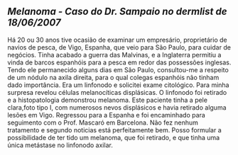 ## ***Melanoma - Caso do Dr. Sampaio no dermlist de 18/06/2007***


Há 20 ou 30 anos tive ocasião de examinar um empresário, proprietário de navios de pesca, de Vigo, Espanha, que veio para São Paulo, para cuidar de negócios. Tinha acabado a guerra das Malvinas, e a Inglaterra permitiu a vinda de barcos espanhóis para a pesca em redor das possessões inglesas. Tendo ele permanecido alguns dias em São Paulo, consultou-me a respeito de um nódulo na axila direita, para o qual colegas espanhóis não tinham dado importância. Era um linfonodo e solicitei exame citológico. Para minha surpresa revelou células melanocíticas displásicas. O linfonodo foi retirado e a histopatologia demonstrou melanoma. Este paciente tinha a pele clara,foto tipo I, com numerosos nevos displásicos e havia retirado alguma lesões em Vigo. Regressou para a Espanha e foi encaminhado para seguimento com o Prof. Mascaró em Barcelona. Não fez nenhum tratamento e segundo noticias está perfeitamente bem. Posso formular a possibilidade de ter tido um melanoma, que foi retirado, e que tinha uma única metástase no linfonodo axilar.

